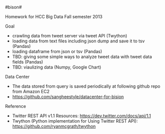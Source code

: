 #bison#

Homework for HCC Big Data Fall semester 2013

Goal

* crawling data from tweet server via tweet API (Twython)
* loading data from text files including json dump and save it to tsv (Pandas)
* loading dataframe from json or tsv (Pandas)
* TBD: giving some simple ways to analyze tweet data with tweet data fields (Pandas)
* TBD: viaulizing data (Numpy, Google Chart)
 
Data Center

* The data stored from query is saved periodically at following github repo from Amazon EC2
* https://github.com/sangheestyle/datacenter-for-bision

Reference

* Twitter REST API v1.1 Resources: https://dev.twitter.com/docs/api/1.1
* Twython (Python implementation for Using Twitter REST API): https://github.com/ryanmcgrath/twython
